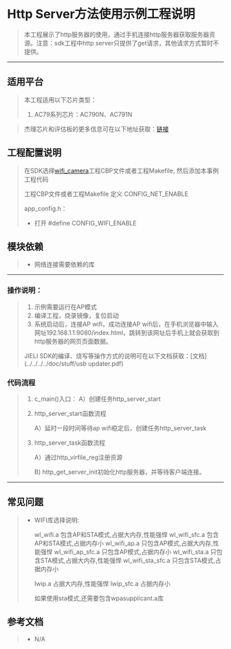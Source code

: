 ﻿# Http Server方法使用示例工程说明

> 本工程展示了http服务器的使用，通过手机连接http服务器获取服务器资源。注意：sdk工程中http server只提供了get请求，其他请求方式暂时不提供。
>

---

## 适用平台

> 本工程适用以下芯片类型：
>
> 1. AC79系列芯片：AC790N、AC791N

> 杰理芯片和评估板的更多信息可在以下地址获取：[链接](https://shop321455197.taobao.com/?spm=a230r.7195193.1997079397.2.2a6d391d3n5udo)

## 工程配置说明

> 在SDK选择[wifi_camera](../../../../../apps/wifi_camera/board/wl80)工程CBP文件或者工程Makefile, 然后添加本事例工程代码
>
> 工程CBP文件或者工程Makefile 定义 CONFIG_NET_ENABLE
>
> app_config.h：
>
> * 打开 #define CONFIG_WIFI_ENABLE

## 模块依赖

> * 网络连接需要依赖的库

---



### 操作说明：

> 1. 示例需要运行在AP模式
> 2. 编译工程，烧录镜像，复位启动
> 3. 系统启动后，连接AP wifi，成功连接AP wifi后，在手机浏览器中输入网址192.168.1.1:9080/index.html，跳转到该网址后手机上就会获取到http服务器的网页页面数据。
> 
>JIELI SDK的编译、烧写等操作方式的说明可在以下文档获取：[文档](../../../../doc/stuff/usb updater.pdf)



### 代码流程

> 1. c_main()入口：
>     A）创建任务http_server_start
>
> 2. http_server_start函数流程
>
>     A）延时一段时间等待ap wifi稳定后，创建任务http_server_task
>
> 3. http_server_task函数流程
>
>     A）通过http_virfile_reg注册资源
>
>     B)  http_get_server_init初始化http服务器，并等待客户端连接。
>
---

## 常见问题

> * WIFI库选择说明:
>
>   wl_wifi.a     			   包含AP和STA模式,占据大内存,性能强悍
>   wl_wifi_sfc.a     		包含AP和STA模式,占据内存小
>   wl_wifi_ap.a			  只包含AP模式,占据大内存,性能强悍
>   wl_wifi_ap_sfc.a        只包含AP模式,占据内存小
>   wl_wifi_sta.a			只包含STA模式,占据大内存,性能强悍
>   wl_wifi_sta_sfc.a     	只包含STA模式,占据内存小
>
>   lwip.a       占据大内存,性能强悍
>   lwip_sfc.a   占据内存小
>
>   如果使用sta模式,还需要包含wpasupplicant.a库

## 参考文档

> * N/A